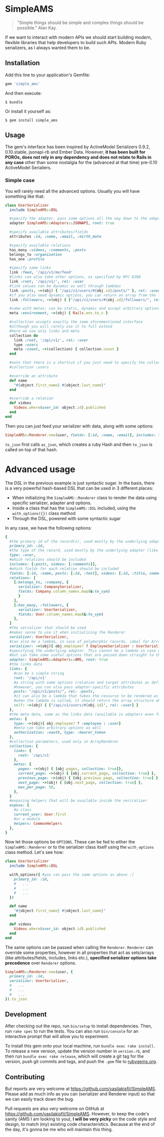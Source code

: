 # SimpleAMS
> "Simple things should be simple and complex things should be possible." Alan Kay.

If we want to interact with modern APIs we should start building modern, flexible libraries
that help developers to build such APIs. Modern Ruby serializers, as I always wanted them to be.

## Installation

Add this line to your application's Gemfile:

```ruby
gem 'simple_ams'
```

And then execute:

    $ bundle

Or install it yourself as:

    $ gem install simple_ams

## Usage
The gem's interface has been inspired by ActiveModel Serializers 0.9.2, 0.10.stable, jsonapi-rb and Ember Data.
However, **it has been built for POROs, does not rely in any dependency and does not relate to Rails in any case** other than
some nostalgia for the (advanced at that time) pre-0.10 ActiveModel Serialiers.


### Simple case

You will rarely need all the advanced options. Usually you will have something like that:

```ruby
class UserSerializer
  include SimpleAMS::DSL

  #specify the adapter, pass some options all the way down to the adapter
  adapter SimpleAMS::Adapters::JSONAPI, root: true

  #specify available attributes/fields
  attributes :id, :name, :email, :birth_date

  #specify available relations
  has_many :videos, :comments, :posts
  belongs_to :organization
  has_one :profile

  #specify some links
  link :feed, '/api/v1/me/feed'
  #links can also take other options, as specified by RFC 8288
  link :root, '/api/v1/', rel: :user
  #link values can be dynamic as well through lambdas
  link :posts, ->(obj) { "/api/v1/users/#{obj.id}/posts/" }, rel: :user
  #if you also need dynamic options, you can return an array from the lambda
  link :followers, ->(obj) { ["/api/v1/users/#{obj.id}/followers/", rel: obj.type] }

  #same with metas: can be static, dynamic and accept arbitrary options
  meta :environment, ->(obj) { Rails.env.to_s }

  #collection accepts exactly the same aforementioned interface
  #although you will rarely use it to full extend
  #here we use only links and meta
  collection do
    link :root, '/api/v1/', rel: :user
    type :users
    meta :count, ->(collection) { collection.count }
  end

  #note that there is a shortcut if you just need to specify the collection name/type:
  #collection :users

  #override an attribute
  def name
    "#{object.first_name} #{object.last_name}"
  end

  #override a relation
  def videos
    Videos.where(user_id: object.id).published
  end
end
```

Then you can just feed your serializer with data, along with some options:

```ruby
SimpleAMS::Renderer.new(user, fields: [:id, :name, :email], includes: [:videos]).to_json
```
`to_json` first calls `as_json`, which creates a ruby Hash and then `to_json` is called
on top of that hash.


# Advanced usage
The DSL in the previous example is just syntactic sugar. In the basis, there is a very powerful
hash-based DSL that can be used in 3 different places:

* When initializing the `SimpleAMS::Renderer` class to render the data using specific serializer, adapter and options.
* Inside a class that has the `SimpleAMS::DSL` included, using the `with_options({})` class method
* Through the DSL, powered with some syntactic sugar

In any case, we have the following options:

```ruby
{
  #the primary id of the record(s), used mostly by the underlying adapter (like JSONAPI)
  primary_id: :id,
  #the type of the record, used mostly by the underlying adapter (like JSONAPI)
  type: :user,
  #which relations should be included
  includes: [:posts, videos: [:comments]],
  #which fields for each relation should be included
  fields: [:id, :name, posts: [:id, :text], videos: [:id, :title, comments: [:id, :text]]] #overrides includes when association is specified
  relations: [
    [:belongs_to, :company, {
      serializer: CompanySerializer,
      fields: Company.column_names.map(&:to_sym)
      }
    ],
    [:has_many, :followers, {
      serializer: UserSerializer,
      fields: User.column_names.map(&:to_sym)
    ],
  ]
  #the serializer that should be used
  #makes sense to use it when initializing the Renderer
  serializer: UserSerializer,
  #can also be a lambda, in case of polymorphic records, ideal for ArrayRenderer
  serializer: ->(obj){ obj.employee? ? EmployeeSerializer : UserSerializer }
  #specifying the underlying adapter. This cannot be a lambda in case of ArrayRenderer,
  #but can take some useful options that are passed down straight to the adapter class.
  adapter: SimpleAMS::Adapters::AMS, root: true
  #the links data
  links: {
    #can be a simple string
    root: '/api/v1'
    #a string with some options (relation and target attributes as defined by RFC8288
    #however, you can also pass adapter-specific attributes
    posts: "/api/v1/posts/", rel: :posts,
    #it can also be a lambda that takes the resource to be rendered as a param
    #when the lambda is called, it should return the array structure above
    self: ->(obj) { ["/api/v1/users/#{obj.id}", rel: :user] }
  },
  #the meta data, same as the links data (available in adapters even for single records)
  metas: {
    type: ->(obj){ obj.employee? ? :employee : :user}
    #meta can take arbitrary options as well
    authorization: :oauth, type: :bearer_token
  },
  #collection parameters, used only in ArrayRenderer
  collection: {
    links: {
      root: '/api/v1'
    },
    metas: {
      pages: ->(obj) { [obj.pages, collection: true]},
      current_page: ->(obj) { [obj.current_page, collection: true] },
      previous_page: ->(obj) { [obj.previous_page, collection: true] },
      next_page: ->(obj) { [obj.next_page, collection: true] },
      max_per_page: 50,
    },
  }
  #exposing helpers that will be available inside the seriralizer
  expose: {
    #a class
    current_user: User.first
    #or a module
    helpers: CommonHelpers
  },
}
```

Now let those options be `OPTIONS`. These can be fed to either the `SimpleAMS::Renderer`
or to the serializer class itself using the `with_options` class method. Let's see how:

```ruby
class UserSerializer
  include SimpleAMS::DSL

  with_options({ #you can pass the same options as above ;)
    primary_id: :id,
    #   ...
    #   ...
    #   ...
  })

  def name
    "#{object.first_name} #{object.last_name}"
  end

  def videos
    Videos.where(user_id: object.id).published
  end
end
```

The same options can be passed when calling the `Renderer`. `Renderer` can override
some properties, however in all properties that act as sets/arrays (like
attributes/fields, includes, links etc.), **specified serializer options take precedence** over
`Renderer` options.

```ruby
SimpleAMS::Renderer.new(user, {
  primary_id: :id,
  serializer: UserSerializer,
  #   ...
  #   ...
  #   ...
}).to_json

```
## Development

After checking out the repo, run `bin/setup` to install dependencies. Then, run `rake spec` to run the tests. You can also run `bin/console` for an interactive prompt that will allow you to experiment.

To install this gem onto your local machine, run `bundle exec rake install`. To release a new version, update the version number in `version.rb`, and then run `bundle exec rake release`, which will create a git tag for the version, push git commits and tags, and push the `.gem` file to [rubygems.org](https://rubygems.org).

## Contributing
But reports are very welcome at https://github.com/vasilakisfil/SimpleAMS. Please add as much info as you can (serializer and Renderer input)
so that we can easily track down the bug.

Pull requests are also very welcome on GitHub at https://github.com/vasilakisfil/SimpleAMS.
However, to keep the code's sanity (AMS I am looking to you), **I will be very picky** on the code style and design,
to match (my) existing code characteristics.
Because at the end of the day, it's gonna be me who will maintain this thing.
